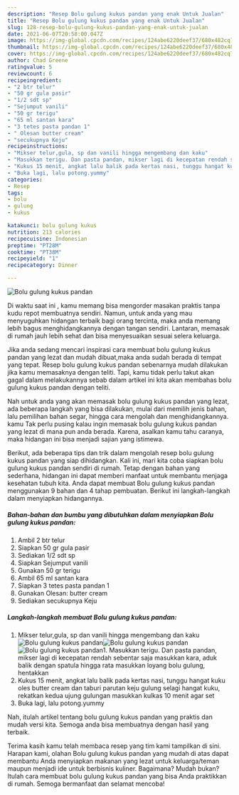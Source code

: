 ```yaml
---
description: "Resep Bolu gulung kukus pandan yang enak Untuk Jualan"
title: "Resep Bolu gulung kukus pandan yang enak Untuk Jualan"
slug: 128-resep-bolu-gulung-kukus-pandan-yang-enak-untuk-jualan
date: 2021-06-07T20:58:00.047Z
image: https://img-global.cpcdn.com/recipes/124abe6220deef37/680x482cq70/bolu-gulung-kukus-pandan-foto-resep-utama.jpg
thumbnail: https://img-global.cpcdn.com/recipes/124abe6220deef37/680x482cq70/bolu-gulung-kukus-pandan-foto-resep-utama.jpg
cover: https://img-global.cpcdn.com/recipes/124abe6220deef37/680x482cq70/bolu-gulung-kukus-pandan-foto-resep-utama.jpg
author: Chad Greene
ratingvalue: 5
reviewcount: 6
recipeingredient:
- "2 btr telur"
- "50 gr gula pasir"
- "1/2 sdt sp"
- "Sejumput vanili"
- "50 gr terigu"
- "65 ml santan kara"
- "3 tetes pasta pandan 1"
- " Olesan butter cream"
- "secukupnya Keju"
recipeinstructions:
- "Mikser telur,gula, sp dan vanili hingga mengembang dan kaku"
- "Masukkan terigu. Dan pasta pandan, mikser lagi di kecepatan rendah sebentar saja masukkan kara, aduk balik dengan spatula hingga rata masukkan loyang bolu gulung, hentakkan"
- "Kukus 15 menit, angkat lalu balik pada kertas nasi, tunggu hangat kuku oles butter cream dan taburi parutan keju gulung selagi hangat kuku, rekatkan kedua ujung gulungan masukkan kulkas 10 menit agar set"
- "Buka lagi, lalu potong.yummy"
categories:
- Resep
tags:
- bolu
- gulung
- kukus

katakunci: bolu gulung kukus 
nutrition: 213 calories
recipecuisine: Indonesian
preptime: "PT28M"
cooktime: "PT38M"
recipeyield: "1"
recipecategory: Dinner

---
```



![Bolu gulung kukus pandan](https://img-global.cpcdn.com/recipes/124abe6220deef37/680x482cq70/bolu-gulung-kukus-pandan-foto-resep-utama.jpg)

Di waktu  saat ini , kamu memang bisa mengorder masakan praktis tanpa kudu repot membuatnya sendiri. Namun, untuk anda yang mau menyuguhkan hidangan terbaik bagi orang tercinta, maka anda memang lebih bagus menghidangkannya dengan tangan sendiri. Lantaran, memasak di rumah jauh lebih sehat dan bisa menyesuaikan sesuai selera keluarga.

Jika anda sedang mencari inspirasi cara membuat bolu gulung kukus pandan yang lezat dan mudah dibuat,maka anda sudah berada di tempat yang tepat. Resep bolu gulung kukus pandan  sebenarnya mudah dilakukan jika kamu memasaknya dengan teliti. Tapi, kamu tidak perlu takut akan gagal dalam melakukannya 
sebab dalam artikel ini kita akan membahas bolu gulung kukus pandan dengan teliti.  



Nah untuk anda yang akan memasak bolu gulung kukus pandan yang lezat, ada beberapa langkah yang bisa dilakukan, mulai dari memilih jenis bahan, lalu pemilihan bahan segar, hingga cara mengolah dan menghidangkannya. kamu Tak perlu pusing kalau ingin memasak bolu gulung kukus pandan yang lezat di mana pun anda berada. Karena, asalkan kamu  tahu caranya, maka hidangan ini bisa menjadi sajian yang istimewa.

Berikut, ada beberapa tips dan trik dalam mengolah resep bolu gulung kukus pandan yang siap dihidangkan. Kali ini, mari kita coba siapkan bolu gulung kukus pandan sendiri di rumah. Tetap dengan bahan yang sederhana, hidangan ini dapat memberi manfaat untuk membantu menjaga kesehatan tubuh kita. Anda dapat membuat Bolu gulung kukus pandan menggunakan 9 bahan dan 4 tahap pembuatan. Berikut ini langkah-langkah dalam menyiapkan hidangannya.

<!--inarticleads1-->

##### Bahan-bahan dan bumbu yang dibutuhkan dalam menyiapkan Bolu gulung kukus pandan:

1. Ambil 2 btr telur
1. Siapkan 50 gr gula pasir
1. Sediakan 1/2 sdt sp
1. Siapkan Sejumput vanili
1. Gunakan 50 gr terigu
1. Ambil 65 ml santan kara
1. Siapkan 3 tetes pasta pandan 1
1. Gunakan  Olesan: butter cream
1. Sediakan secukupnya Keju




<!--inarticleads2-->

##### Langkah-langkah membuat Bolu gulung kukus pandan:

1. Mikser telur,gula, sp dan vanili hingga mengembang dan kaku
<img src="https://img-global.cpcdn.com/steps/3893c06276d894fc/160x128cq70/bolu-gulung-kukus-pandan-langkah-memasak-1-foto.jpg" alt="Bolu gulung kukus pandan"><img src="https://img-global.cpcdn.com/steps/40961991bb2f5f98/160x128cq70/bolu-gulung-kukus-pandan-langkah-memasak-1-foto.jpg" alt="Bolu gulung kukus pandan"><img src="https://img-global.cpcdn.com/steps/f6ed3057548218c7/160x128cq70/bolu-gulung-kukus-pandan-langkah-memasak-1-foto.jpg" alt="Bolu gulung kukus pandan">1. Masukkan terigu. Dan pasta pandan, mikser lagi di kecepatan rendah sebentar saja masukkan kara, aduk balik dengan spatula hingga rata masukkan loyang bolu gulung, hentakkan
1. Kukus 15 menit, angkat lalu balik pada kertas nasi, tunggu hangat kuku oles butter cream dan taburi parutan keju gulung selagi hangat kuku, rekatkan kedua ujung gulungan masukkan kulkas 10 menit agar set
1. Buka lagi, lalu potong.yummy




Nah, itulah artikel tentang  bolu gulung kukus pandan  yang praktis dan mudah versi kita. Semoga anda bisa membuatnya dengan hasil yang terbaik. 

Terima kasih kamu telah membaca resep yang tim kami tampilkan di sini. Harapan kami, olahan  Bolu gulung kukus pandan yang mudah di atas dapat membantu Anda menyiapkan makanan yang lezat untuk keluarga/teman maupun menjadi ide untuk berbisnis kuliner. Bagaimana? Mudah bukan? Itulah cara membuat bolu gulung kukus pandan yang bisa Anda praktikkan di rumah. Semoga bermanfaat dan selamat mencoba!

